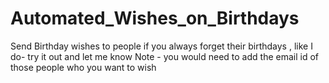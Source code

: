 # Automated_Wishes_on_Birthdays
Send Birthday wishes to people if you always forget their birthdays , like I do- try it out and let me know
Note - you would need to add the email id of those people who you want to wish 
